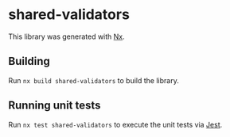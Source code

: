 # shared-validators

This library was generated with [Nx](https://nx.dev).

## Building

Run `nx build shared-validators` to build the library.

## Running unit tests

Run `nx test shared-validators` to execute the unit tests via [Jest](https://jestjs.io).
